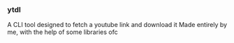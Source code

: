 ### ytdl
A CLI tool designed to fetch a youtube link and download it
Made entirely by me, with the help of some libraries ofc
